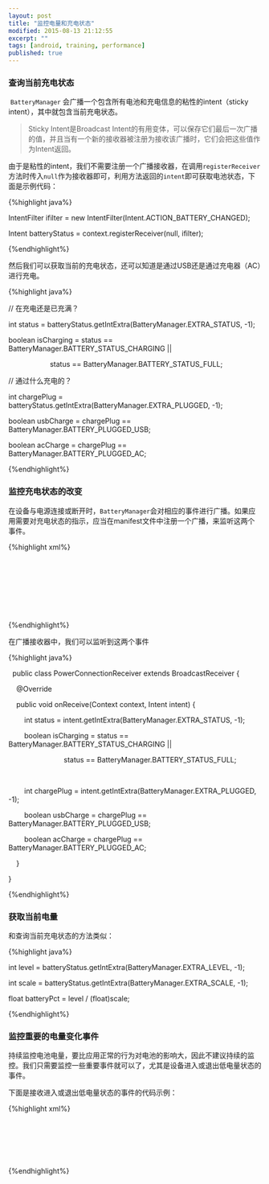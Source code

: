 ```yaml
---
layout: post
title: "监控电量和充电状态"
modified: 2015-08-13 21:12:55
excerpt: ""
tags: [android, training, performance]
published: true
---
```


### 查询当前充电状态

 `BatteryManager` 会广播一个包含所有电池和充电信息的粘性的intent（sticky intent），其中就包含当前充电状态。

>Sticky Intent是Broadcast Intent的有用变体，可以保存它们最后一次广播的值，并且当有一个新的接收器被注册为接收该广播时，它们会把这些值作为Intent返回。

由于是粘性的intent，我们不需要注册一个广播接收器，在调用`registerReceiver`方法时传入`null`作为接收器即可，利用方法返回的`intent`即可获取电池状态，下面是示例代码：

{%highlight java%}

IntentFilter ifilter = new IntentFilter(Intent.ACTION_BATTERY_CHANGED);

Intent batteryStatus = context.registerReceiver(null, ifilter);

{%endhighlight%}

然后我们可以获取当前的充电状态，还可以知道是通过USB还是通过充电器（AC）进行充电。

{%highlight java%}

// 在充电还是已充满？

int status = batteryStatus.getIntExtra(BatteryManager.EXTRA_STATUS, -1);

boolean isCharging = status == BatteryManager.BATTERY_STATUS_CHARGING ||

                     status == BatteryManager.BATTERY_STATUS_FULL;

// 通过什么充电的？

int chargePlug = batteryStatus.getIntExtra(BatteryManager.EXTRA_PLUGGED, -1);

boolean usbCharge = chargePlug == BatteryManager.BATTERY_PLUGGED_USB;

boolean acCharge = chargePlug == BatteryManager.BATTERY_PLUGGED_AC;

{%endhighlight%}

### 监控充电状态的改变

在设备与电源连接或断开时，`BatteryManager`会对相应的事件进行广播。如果应用需要对充电状态的指示，应当在manifest文件中注册一个广播，来监听这两个事件。

{%highlight xml%}

<receiver android:name=".PowerConnectionReceiver">

  <intent-filter>

    <action android:name="android.intent.action.ACTION_POWER_CONNECTED"/>

    <action android:name="android.intent.action.ACTION_POWER_DISCONNECTED"/>

  </intent-filter>

</receiver>

{%endhighlight%}

在广播接收器中，我们可以监听到这两个事件

{%highlight java%}

  public class PowerConnectionReceiver extends BroadcastReceiver {

    @Override

    public void onReceive(Context context, Intent intent) { 

        int status = intent.getIntExtra(BatteryManager.EXTRA_STATUS, -1);

        boolean isCharging = status == BatteryManager.BATTERY_STATUS_CHARGING ||

                            status == BatteryManager.BATTERY_STATUS_FULL;

    

        int chargePlug = intent.getIntExtra(BatteryManager.EXTRA_PLUGGED, -1);

        boolean usbCharge = chargePlug == BatteryManager.BATTERY_PLUGGED_USB;

        boolean acCharge = chargePlug == BatteryManager.BATTERY_PLUGGED_AC;

    }

}

{%endhighlight%}

### 获取当前电量

和查询当前充电状态的方法类似：

{%highlight java%}

int level = batteryStatus.getIntExtra(BatteryManager.EXTRA_LEVEL, -1);

int scale = batteryStatus.getIntExtra(BatteryManager.EXTRA_SCALE, -1);

float batteryPct = level / (float)scale;

{%endhighlight%}

### 监控重要的电量变化事件

持续监控电池电量，要比应用正常的行为对电池的影响大，因此不建议持续的监控。我们只需要监控一些重要事件就可以了，尤其是设备进入或退出低电量状态的事件。

下面是接收进入或退出低电量状态的事件的代码示例：

{%highlight xml%}

<receiver android:name=".BatteryLevelReceiver">

<intent-filter>

  <action android:name="android.intent.action.ACTION_BATTERY_LOW"/>

  <action android:name="android.intent.action.ACTION_BATTERY_OKAY"/>

  </intent-filter>

</receiver>

{%endhighlight%}









